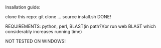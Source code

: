 

Insallation guide:

clone this repo: git clone ...
source install.sh
DONE!

REQUIREMENTS: python, perl, BLAST(in path?)(or run web BLAST which considerably increases running time) 



NOT TESTED ON WINDOWS!
